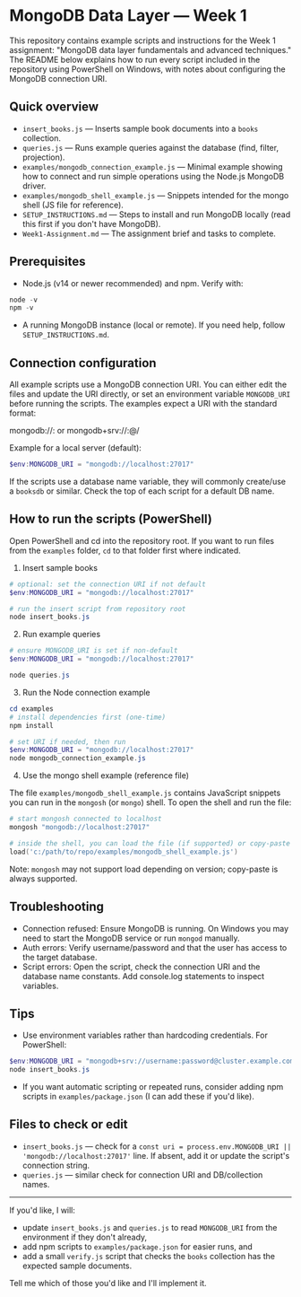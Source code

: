 # MongoDB Data Layer — Week 1

This repository contains example scripts and instructions for the Week 1 assignment: "MongoDB data layer fundamentals and advanced techniques." The README below explains how to run every script included in the repository using PowerShell on Windows, with notes about configuring the MongoDB connection URI.

## Quick overview

- `insert_books.js` — Inserts sample book documents into a `books` collection.
- `queries.js` — Runs example queries against the database (find, filter, projection).
- `examples/mongodb_connection_example.js` — Minimal example showing how to connect and run simple operations using the Node.js MongoDB driver.
- `examples/mongodb_shell_example.js` — Snippets intended for the mongo shell (JS file for reference).
- `SETUP_INSTRUCTIONS.md` — Steps to install and run MongoDB locally (read this first if you don't have MongoDB).
- `Week1-Assignment.md` — The assignment brief and tasks to complete.

## Prerequisites

- Node.js (v14 or newer recommended) and npm. Verify with:

```powershell
node -v
npm -v
```

- A running MongoDB instance (local or remote). If you need help, follow `SETUP_INSTRUCTIONS.md`.

## Connection configuration

All example scripts use a MongoDB connection URI. You can either edit the files and update the URI directly, or set an environment variable `MONGODB_URI` before running the scripts. The examples expect a URI with the standard format:

mongodb://<host>:<port> or mongodb+srv://<user>:<password>@<cluster-url>/

Example for a local server (default):

```powershell
$env:MONGODB_URI = "mongodb://localhost:27017"
```

If the scripts use a database name variable, they will commonly create/use a `booksdb` or similar. Check the top of each script for a default DB name.

## How to run the scripts (PowerShell)

Open PowerShell and cd into the repository root. If you want to run files from the `examples` folder, `cd` to that folder first where indicated.

1) Insert sample books

```powershell
# optional: set the connection URI if not default
$env:MONGODB_URI = "mongodb://localhost:27017"

# run the insert script from repository root
node insert_books.js
```

2) Run example queries

```powershell
# ensure MONGODB_URI is set if non-default
$env:MONGODB_URI = "mongodb://localhost:27017"

node queries.js
```

3) Run the Node connection example

```powershell
cd examples
# install dependencies first (one-time)
npm install

# set URI if needed, then run
$env:MONGODB_URI = "mongodb://localhost:27017"
node mongodb_connection_example.js
```

4) Use the mongo shell example (reference file)

The file `examples/mongodb_shell_example.js` contains JavaScript snippets you can run in the `mongosh` (or `mongo`) shell. To open the shell and run the file:

```powershell
# start mongosh connected to localhost
mongosh "mongodb://localhost:27017"

# inside the shell, you can load the file (if supported) or copy-paste snippets
load('c:/path/to/repo/examples/mongodb_shell_example.js')
```

Note: `mongosh` may not support load depending on version; copy-paste is always supported.

## Troubleshooting

- Connection refused: Ensure MongoDB is running. On Windows you may need to start the MongoDB service or run `mongod` manually.
- Auth errors: Verify username/password and that the user has access to the target database.
- Script errors: Open the script, check the connection URI and the database name constants. Add console.log statements to inspect variables.

## Tips

- Use environment variables rather than hardcoding credentials. For PowerShell:

```powershell
$env:MONGODB_URI = "mongodb+srv://username:password@cluster.example.com/mydb?retryWrites=true&w=majority"
node insert_books.js
```

- If you want automatic scripting or repeated runs, consider adding npm scripts in `examples/package.json` (I can add these if you'd like).

## Files to check or edit

- `insert_books.js` — check for a `const uri = process.env.MONGODB_URI || 'mongodb://localhost:27017'` line. If absent, add it or update the script's connection string.
- `queries.js` — similar check for connection URI and DB/collection names.

---

If you'd like, I will:

- update `insert_books.js` and `queries.js` to read `MONGODB_URI` from the environment if they don't already,
- add npm scripts to `examples/package.json` for easier runs, and
- add a small `verify.js` script that checks the `books` collection has the expected sample documents.

Tell me which of those you'd like and I'll implement it.
